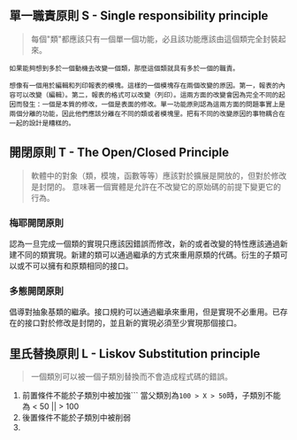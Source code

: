 ## 單一職責原則 S - Single responsibility principle 

> 每個"類"都應該只有一個單一個功能，必且該功能應該由這個類完全封裝起來。

```
如果能夠想到多於一個動機去改變一個類，那麼這個類就具有多於一個的職責。

想像有一個用於編輯和列印報表的模塊。這樣的一個模塊存在兩個改變的原因。第一，報表的內容可以改變（編輯）。第二，報表的格式可以改變（列印）。這兩方面的改變會因為完全不同的起因而發生：一個是本質的修改，一個是表面的修改。單一功能原則認為這兩方面的問題事實上是兩個分離的功能，因此他們應該分離在不同的類或者模塊里。把有不同的改變原因的事物耦合在一起的設計是糟糕的。
```

## 開閉原則 T - The Open/Closed Principle

> 軟體中的對象（類，模塊，函數等等）應該對於擴展是開放的，但對於修改是封閉的。
> 意味著一個實體是允許在不改變它的原始碼的前提下變更它的行為。

### 梅耶開閉原則

認為一旦完成一個類的實現只應該因錯誤而修改，新的或者改變的特性應該通過新建不同的類實現。新建的類可以通過繼承的方式來重用原類的代碼。衍生的子類可以或不可以擁有和原類相同的接口。

### 多態開閉原則

倡導對抽象基類的繼承。接口規約可以通過繼承來重用，但是實現不必重用。已存在的接口對於修改是封閉的，並且新的實現必須至少實現那個接口。


## 里氏替換原則 L - Liskov Substitution principle

>  一個類別可以被一個子類別替換而不會造成程式碼的錯誤。

1. 前置條件不能於子類別中被加強```
	 當父類別為`100 > X > 50`時，子類別不能為 < 50 || > 100
2. 後置條件不能於子類別中被削弱
3. 